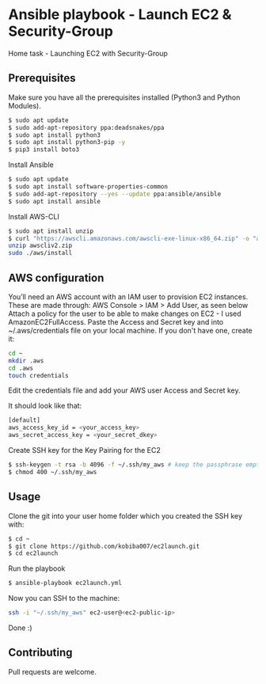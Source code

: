 # Ansible playbook - Launch EC2 & Security-Group 

Home task - Launching EC2 with Security-Group

## Prerequisites 

Make sure you have all the prerequisites installed (Python3 and Python Modules). 
```bash
$ sudo apt update
$ sudo add-apt-repository ppa:deadsnakes/ppa 
$ sudo apt install python3
$ sudo apt install python3-pip -y
$ pip3 install boto3
```
Install Ansible
```bash
$ sudo apt update
$ sudo apt install software-properties-common
$ sudo add-apt-repository --yes --update ppa:ansible/ansible
$ sudo apt install ansible
```

Install AWS-CLI
```bash
$ sudo apt install unzip
$ curl "https://awscli.amazonaws.com/awscli-exe-linux-x86_64.zip" -o "awscliv2.zip"
unzip awscliv2.zip
sudo ./aws/install
```

## AWS configuration

You’ll need an AWS account with an IAM user to provision EC2 instances. These are made through: AWS Console > IAM > Add User, as seen below
Attach a policy for the user to be able to make changes on EC2 - I used AmazonEC2FullAccess. 
Paste the Access and Secret key and into ~/.aws/credentials file on your local machine.
If you don't have one, create it:
```bash
cd ~
mkdir .aws
cd .aws
touch credentials
```
Edit the credentials file and add your AWS user Access and Secret key.

It should look like that:

```bash
[default]
aws_access_key_id = <your_access_key>
aws_secret_access_key = <your_secret_dkey>
```

Create SSH key for the Key Pairing for the EC2
```bash
$ ssh-keygen -t rsa -b 4096 -f ~/.ssh/my_aws # keep the passphrase empty
$ chmod 400 ~/.ssh/my_aws
```

## Usage
 Clone the git into your user home folder which you created the SSH key with:
```bash
$ cd ~
$ git clone https://github.com/kobiba007/ec2launch.git
$ cd ec2launch
```
Run the playbook

```bash
$ ansible-playbook ec2launch.yml
```
Now you can SSH to the machine:
```bash
ssh -i "~/.ssh/my_aws" ec2-user@<ec2-public-ip> 
```
Done :)

## Contributing

Pull requests are welcome. 

